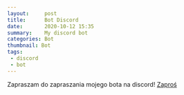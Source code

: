 ```yaml
---
layout:     post
title:      Bot Discord
date:       2020-10-12 15:35
summary:    My discord bot
categories: Bot
thumbnail: Bot
tags:
 - discord
 - bot
---
```


Zapraszam do zapraszania mojego bota na discord!
[Zaproś](https://discord.com/api/oauth2/authorize?client_id=717108818441666586&permissions=8&redirect_uri=https%3A%2F%2Fdiscord.com%2Fapi%2Foauth2%2Fauthorize&scope=bot)

